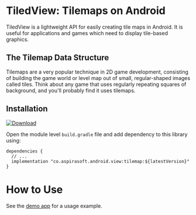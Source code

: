 # TiledView: Tilemaps on Android
TiledView is a lightweight API for easily creating tile maps in Android. It is useful for applications and games which need to display tile-based graphics.

## The Tilemap Data Structure
Tilemaps are a very popular technique in 2D game development, consisting of building the game world or level map out of small, regular-shaped images called tiles. Think about any game that uses regularly repeating squares of background, and you'll probably find it uses tilemaps.

## Installation
[ ![Download](https://api.bintray.com/packages/aspirasoft/maven/tiled-view/images/download.svg) ](https://bintray.com/aspirasoft/maven/tiled-view/_latestVersion)

Open the module level `build.gradle` file and add dependency to this library using:
```
dependencies {
  // ...
  implementation "co.aspirasoft.android.view:tilemap:${latestVersion}"
}
```

# How to Use
See the [demo app](https://github.com/saifkhichi96/tiled-view/tree/master/demo) for a usage example.
